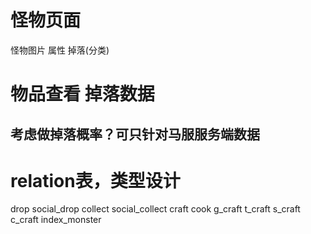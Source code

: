 # 怪物页面
怪物图片
属性
掉落(分类)

# 物品查看 掉落数据
## 考虑做掉落概率？可只针对马服服务端数据

# relation表，类型设计
drop
social_drop
collect
social_collect
craft
cook
g_craft
t_craft
s_craft
c_craft
index_monster